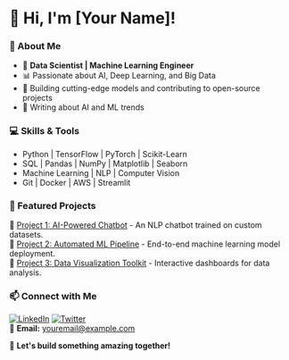 # 👋 Hi, I'm [Your Name]!

### 🚀 About Me
- 🎯 **Data Scientist | Machine Learning Engineer**
- 📊 Passionate about AI, Deep Learning, and Big Data
- 🤖 Building cutting-edge models and contributing to open-source projects
- 📝 Writing about AI and ML trends

### 💻 Skills & Tools
- Python | TensorFlow | PyTorch | Scikit-Learn
- SQL | Pandas | NumPy | Matplotlib | Seaborn
- Machine Learning | NLP | Computer Vision
- Git | Docker | AWS | Streamlit

### 📌 Featured Projects
🔹 [Project 1: AI-Powered Chatbot](https://github.com/yourusername/project1) - An NLP chatbot trained on custom datasets.  
🔹 [Project 2: Automated ML Pipeline](https://github.com/yourusername/project2) - End-to-end machine learning model deployment.  
🔹 [Project 3: Data Visualization Toolkit](https://github.com/yourusername/project3) - Interactive dashboards for data analysis.  

### 📫 Connect with Me
[![LinkedIn](https://img.shields.io/badge/LinkedIn-blue?style=flat&logo=linkedin)](https://linkedin.com/in/yourprofile) 
[![Twitter](https://img.shields.io/badge/Twitter-blue?style=flat&logo=twitter)](https://twitter.com/yourprofile)  
📩 **Email:** youremail@example.com  

🚀 **Let's build something amazing together!**
